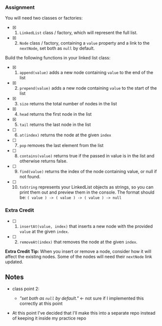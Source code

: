 ### Assignment

You will need two classes or factories:

- [x] 1. `LinkedList` class / factory, which will represent the full list.
- [x] 2. `Node` class / factory, containing a `value` property and a link to the `nextNode`, set both as `null` by default.

Build the following functions in your linked list class:

- [x] 1. `append(value)` adds a new node containing `value` to the end of the list
- [x] 2. `prepend(value)` adds a new node containing `value` to the start of the list
- [x] 3. `size` returns the total number of nodes in the list
- [x] 4. `head` returns the first node in the list
- [x] 5. `tail` returns the last node in the list
- [ ] 6. `at(index)` returns the node at the given `index`
- [ ] 7. `pop` removes the last element from the list
- [ ] 8. `contains(value)` returns true if the passed in value is in the list and otherwise returns false.
- [ ] 9. `find(value)` returns the index of the node containing value, or null if not found.
- [ ] 10. `toString` represents your LinkedList objects as strings, so you can print them out and preview them in the console.
    The format should be: `( value ) -> ( value ) -> ( value ) -> null`

### Extra Credit

- [ ] 1. `insertAt(value, index)` that inserts a new node with the provided `value` at the given `index`.
- [ ] 2. `removeAt(index)` that removes the node at the given `index`.

**Extra Credit Tip:** When you insert or remove a node, consider how it will affect the existing nodes. Some of the nodes will need their `nextNode` link updated.

## Notes
- class point 2:
  - *"set both as `null` by default."* <- not sure if I implemented this correctly at this point

- At this point I've decided that I'll make this into a separate repo instead of keeping it inside my practice repo